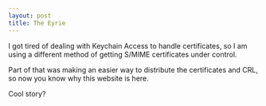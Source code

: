 ```yaml
---
layout: post
title: The Eyrie
---
```


I got tired of dealing with Keychain Access to handle certificates, so I am using a different method of getting S/MIME certificates under control.

Part of that was making an easier way to distribute the certificates and CRL, so now you know why this website is here.

Cool story?

